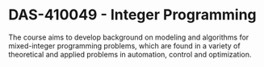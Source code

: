 # DAS-410049 - Integer Programming

The course aims to develop background on modeling and algorithms for mixed-integer programming problems, which  are found in a variety of theoretical and applied problems in automation, control and optimization.
